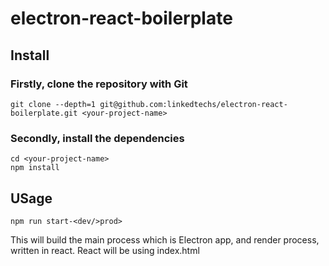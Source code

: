 # electron-react-boilerplate

## Install

### Firstly, clone the repository with Git

```git clone --depth=1 git@github.com:linkedtechs/electron-react-boilerplate.git <your-project-name>```

### Secondly, install the dependencies

```
cd <your-project-name>
npm install
```
## USage
```
npm run start-<dev/>prod>
```
This will build the main process which is Electron app, and render process, written in react. React will be using index.html